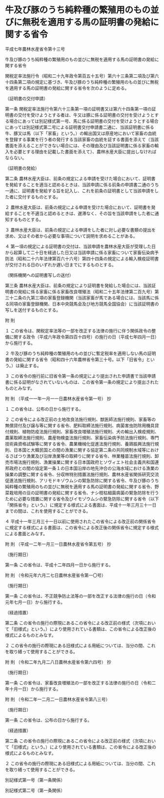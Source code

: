 # 牛及び豚のうち純粋種の繁殖用のもの並びに無税を適用する馬の証明書の発給に関する省令

平成七年農林水産省令第十三号

牛及び豚のうち純粋種の繁殖用のもの並びに無税を適用する馬の証明書の発給に関する省令

関税定率法施行令（昭和二十九年政令第百五十五号）第六十三条第二項及び第六十四条第二項の規定に基づき、牛及び豚のうち純粋種の繁殖用のもの並びに無税を適用する馬の証明書の発給に関する省令を次のように定める。

（証明書の交付申請）

第一条 関税定率法施行令第六十三条第一項の証明書又は第六十四条第一項の証明書の交付を受けようとする者は、牛又は豚に係る証明書の交付を受けようとする場合にあっては別記様式第一号、馬に係る証明書の交付を受けようとする場合にあっては別記様式第二号による証明書交付申請書二通に、当該証明書に係る牛、豚又は馬（以下「家畜」という。）の輸出国又は原産地において家畜の血統を登録する事業を行う者の発行する当該家畜の血統を証する書面を添えて（当該書面を添えることができない場合には、その理由及び当該証明書に係る家畜の輸入を必要とする理由を記載した書面を添えて）、農林水産大臣に提出しなければならない。

（証明書の発給）

第二条 農林水産大臣は、前条の規定による申請を受けた場合において、証明書を発給することを適当と認めるときは、当該申請に係る前条の申請書二通のうち一通に、証明書を発給する旨を記入し、これを前条の証明書として当該申請をした者に交付するものとする。

２ 農林水産大臣は、前条の規定による申請を受けた場合において、証明書を発給することを不適当と認めるときは、遅滞なく、その旨を当該申請をした者に通知するものとする。

３ 農林水産大臣は、前条の規定による申請をした者に対し必要な書類の提出を求め、又はその者から必要な事項について説明を求めることがある。

４ 第一項の規定による証明書の交付は、当該申請を農林水産大臣が受理した日から起算して二十日を経過した日又は当該申請に係る家畜について家畜伝染病予防法（昭和二十六年法律第百六十六号）第四十四条の規定による輸入検疫証明書が交付される日のいずれか遅い日までにするものとする。

（関係機関への証明書写しの送付）

第三条 農林水産大臣は、前条の規定により証明書を発給した場合には、当該証明書の発給に係る家畜に係る家畜改良増殖法（昭和二十五年法律第二百九号）第三十二条の九第三項の家畜登録機関（当該家畜が馬である場合には、当該馬に係る同項の家畜登録機関、日本中央競馬会及び地方競馬全国協会）に当該証明書の写しを送付するものとする。

附 則

１ この省令は、関税定率法等の一部を改正する法律の施行に伴う関係政令の整備に関する政令（平成六年政令第四百十四号）の施行の日（平成七年四月一日）から施行する。

２ 牛及び豚のうち純粋種の繁殖用のもの並びに暫定税率を適用しない馬の証明書の発給に関する省令（昭和四十六年農林省令第三十号。以下「旧省令」という。）は廃止する。

３ この省令の施行前に旧省令第一条の規定により提出された申請書で当該申請書に係る証明がなされていないものは、この省令第一条の規定により提出されたものとみなす。

附 則 （平成一一年一月一一日農林水産省令第一号） 抄

１ この省令は、公布の日から施行する。

２ この省令による改正前の土地改良法施行規則、獣医師法施行規則、家畜等の無償貸付及び譲与等に関する省令、肥料取締法施行規則、病菌害虫防除用機具貸付規則、植物防疫法施行規則、家畜改良増殖法施行規則、犬の輸出入検疫規則、農薬取締法施行規則、農産物検査法施行規則、家畜伝染病予防法施行規則、専門技術員資格試験等に関する省令、農業機械化促進法施行規則、養鶏振興法施行規則、日本国と大韓民国との間の漁業に関する協定第二条の共同規制水域等におけるさばつり漁業及び沿岸漁業等の取締りに関する省令、林業種苗法施行規則、卸売市場法施行規則、漁業操業に関する日本国政府とソヴィエト社会主義共和国連邦政府との間の協定第一条１の日本国沿岸の地先沖合の公海水域における漁業の操業の調整に関する省令、分収林特別措置法施行規則、農林水産省関係研究交流促進法施行規則、アリモドキゾウムシの緊急防除に関する省令、牛及び豚のうち純粋種の繁殖用のもの並びに無税を適用する馬の証明書の発給に関する省令、野菜栽培用の豆の証明書の発給に関する省令、ナシ枝枯細菌病菌の緊急防除を行うために必要な措置に関する省令及びイモゾウムシの緊急防除に関する省令（以下「関係省令」という。）に規定する様式による書面は、平成十一年三月三十一日までの間は、これを使用することができる。

４ 平成十一年三月三十一日以前に使用されたこの省令による改正前の関係省令に規定する様式による書面は、この省令による改正後の関係省令に規定する様式による書面とみなす。

附 則 （平成一二年一月三一日農林水産省令第五号） 抄

（施行期日）

第一条 この省令は、平成十二年四月一日から施行する。

附 則 （令和元年六月二七日農林水産省令第一〇号）

（施行期日）

第一条 この省令は、不正競争防止法等の一部を改正する法律の施行の日（令和元年七月一日）から施行する。

（経過措置）

第二条 この省令の施行の際現にあるこの省令による改正前の様式（次項において「旧様式」という。）により使用されている書類は、この省令による改正後の様式によるものとみなす。

２ この省令の施行の際現にある旧様式による用紙については、当分の間、これを取り繕って使用することができる。

附 則 （令和二年九月二八日農林水産省令第六四号） 抄

（施行期日）

第一条 この省令は、家畜改良増殖法の一部を改正する法律の施行の日（令和二年十月一日）から施行する。

附 則 （令和二年一二月二一日農林水産省令第八三号）

（施行期日）

第一条 この省令は、公布の日から施行する。

（経過措置）

第二条 この省令の施行の際現にあるこの省令による改正前の様式（次項において「旧様式」という。）により使用されている書類は、この省令による改正後の様式によるものとみなす。

２ この省令の施行の際現にある旧様式による用紙については、当分の間、これを取り繕って使用することができる。

別記様式第一号（第一条関係）

[](/./pict/2FH00000050731.pdf)

別記様式第二号（第一条関係）

[](/./pict/2FH00000050732.pdf)
